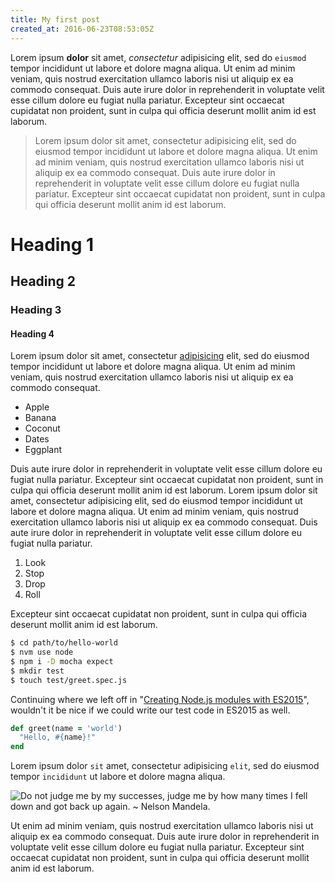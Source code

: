 ```yaml
---
title: My first post
created_at: 2016-06-23T08:53:05Z
---
```


Lorem ipsum **dolor** sit amet, *consectetur* adipisicing elit, sed do `eiusmod` tempor incididunt ut labore et dolore magna aliqua. Ut enim ad minim veniam, quis nostrud exercitation ullamco laboris nisi ut aliquip ex ea commodo consequat. Duis aute irure dolor in reprehenderit in voluptate velit esse cillum dolore eu fugiat nulla pariatur. Excepteur sint occaecat cupidatat non proident, sunt in culpa qui officia deserunt mollit anim id est laborum.

> Lorem ipsum dolor sit amet, consectetur adipisicing elit, sed do eiusmod tempor incididunt ut labore et dolore magna aliqua. Ut enim ad minim veniam, quis nostrud exercitation ullamco laboris nisi ut aliquip ex ea commodo consequat. Duis aute irure dolor in reprehenderit in voluptate velit esse cillum dolore eu fugiat nulla pariatur. Excepteur sint occaecat cupidatat non proident, sunt in culpa qui officia deserunt mollit anim id est laborum.

# Heading 1
## Heading 2
### Heading 3
#### Heading 4

Lorem ipsum dolor sit amet, consectetur [adipisicing](http://www.example.com) elit, sed do eiusmod tempor incididunt ut labore et dolore magna aliqua. Ut enim ad minim veniam, quis nostrud exercitation ullamco laboris nisi ut aliquip ex ea commodo consequat.

- Apple
- Banana
- Coconut
- Dates
- Eggplant

Duis aute irure dolor in reprehenderit in voluptate velit esse cillum dolore eu fugiat nulla pariatur. Excepteur sint occaecat cupidatat non proident, sunt in culpa qui officia deserunt mollit anim id est laborum. Lorem ipsum dolor sit amet, consectetur adipisicing elit, sed do eiusmod tempor incididunt ut labore et dolore magna aliqua. Ut enim ad minim veniam, quis nostrud exercitation ullamco laboris nisi ut aliquip ex ea commodo consequat. Duis aute irure dolor in reprehenderit in voluptate velit esse cillum dolore eu fugiat nulla pariatur.

1. Look
2. Stop
3. Drop
4. Roll

Excepteur sint occaecat cupidatat non proident, sunt in culpa qui officia deserunt mollit anim id est laborum.

```bash
$ cd path/to/hello-world
$ nvm use node
$ npm i -D mocha expect
$ mkdir test
$ touch test/greet.spec.js
```

Continuing where we left off in "[Creating Node.js modules with ES2015](http://www.example.com)", wouldn't it be nice if we could write our test code in ES2015 as well.

```ruby
def greet(name = 'world')
  "Hello, #{name}!"
end
```

Lorem ipsum dolor `sit` amet, consectetur adipisicing `elit`, sed do eiusmod tempor `incididunt` ut labore et dolore magna aliqua.

<p class="center"><img src="/images/do_not_judge_me_by_my_successes_nelson_mandela_quote.jpg" alt="Do not judge me by my successes, judge me by how many times I fell down and got back up again. ~ Nelson Mandela." title="A Nelson Mandela quote"></p>

Ut enim ad minim veniam, quis nostrud exercitation ullamco laboris nisi ut aliquip ex ea commodo consequat. Duis aute irure dolor in reprehenderit in voluptate velit esse cillum dolore eu fugiat nulla pariatur. Excepteur sint occaecat cupidatat non proident, sunt in culpa qui officia deserunt mollit anim id est laborum.
